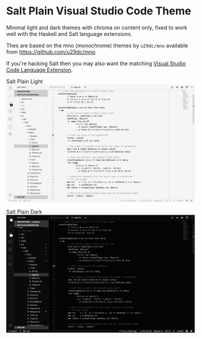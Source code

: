 # Salt Plain Visual Studio Code Theme

Minimal light and dark themes with chroma on content only, fixed to work well with the Haskell and Salt language extensions.

Thes are based on the mno (monochrome) themes by `u29dc/mno` available from https://github.com/u29dc/mno.

If you're hacking Salt then you may also want the matching [Visual Studio Code Language Extension](https://github.com/discus-lang/salt-vscode).

Salt Plain Light
![Salt Plain Light Example](doc/salt-plain-light.jpg)

Salt Plain Dark
![Salt Plain Dark Example](doc/salt-plain-dark.jpg)
